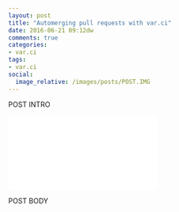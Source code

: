 ```yaml
---
layout: post
title: "Automerging pull requests with var.ci"
date: 2016-06-21 09:12dw
comments: true
categories:
- var.ci
tags:
- var.ci
social:
  image_relative: /images/posts/POST.IMG
---
```


POST INTRO

![POST IMG](/images/posts/POST.IMG)

<!-- More -->

POST BODY
